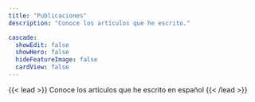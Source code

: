 ```yaml
---
title: "Publicaciones"
description: "Conoce los artículos que he escrito."

cascade:
  showEdit: false
  showHero: false
  hideFeatureImage: false
  cardView: false
---
```


{{< lead >}}
Conoce los artículos que he escrito en español
{{< /lead >}}

<!---
This section contains some demo pages that show how Blowfish renders different types of content. You can also see an example [taxonomy listing]({{< ref "tags" >}}) page.
-->

